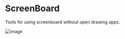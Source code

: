 # ScreenBoard
Tools for using screenboard without open drawing apps.

![image](https://github.com/user-attachments/assets/05b024c4-c89a-4bf3-9af9-a90c79f5d53d)
